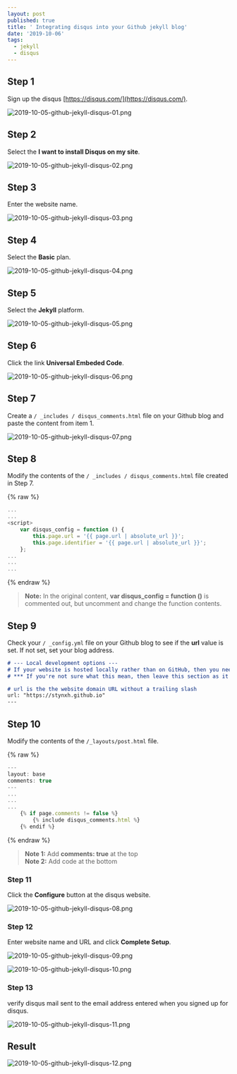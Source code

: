 ```yaml
---
layout: post
published: true
title: ' Integrating disqus into your Github jekyll blog'
date: '2019-10-06'
tags:
  - jekyll
  - disqus
---
```

## Step 1

Sign up the disqus [https://disqus.com/](https://disqus.com/).

![2019-10-05-github-jekyll-disqus-01.png]({{site.baseurl}}/assets/img/post_included/2019-10-05-github-jekyll-disqus-01.png)


## Step 2

Select the **I want to install Disqus on my site**.

![2019-10-05-github-jekyll-disqus-02.png]({{site.baseurl}}/assets/img/post_included/2019-10-05-github-jekyll-disqus-02.png)


## Step 3

Enter the website name.

![2019-10-05-github-jekyll-disqus-03.png]({{site.baseurl}}/assets/img/post_included/2019-10-05-github-jekyll-disqus-03.png)


## Step 4

Select the **Basic** plan.

![2019-10-05-github-jekyll-disqus-04.png]({{site.baseurl}}/assets/img/post_included/2019-10-05-github-jekyll-disqus-04.png)


## Step 5

Select the **Jekyll** platform.

![2019-10-05-github-jekyll-disqus-05.png]({{site.baseurl}}/assets/img/post_included/2019-10-05-github-jekyll-disqus-05.png)


## Step 6

Click the link **Universal Embeded Code**.

![2019-10-05-github-jekyll-disqus-06.png]({{site.baseurl}}/assets/img/post_included/2019-10-05-github-jekyll-disqus-06.png)


## Step 7

Create a `/ _includes / disqus_comments.html` file on your Github blog and paste the content from item 1.

![2019-10-05-github-jekyll-disqus-07.png]({{site.baseurl}}/assets/img/post_included/2019-10-05-github-jekyll-disqus-07.png)


## Step 8

Modify the contents of the `/ _includes / disqus_comments.html` file created in Step 7.

{% raw %}
```javascript
...
...
<script>
	var disqus_config = function () {
		this.page.url = '{{ page.url | absolute_url }}';
      	this.page.identifier = '{{ page.url | absolute_url }}';
    };    
...
...
...
```
{% endraw %}

> **Note:** In the original content, **var disqus_config = function ()** is commented out, but uncomment and change the function contents.


## Step 9

Check your `/ _config.yml` file on your Github blog to see if the **url** value is set.
If not set, set your blog address.

```markdown
# --- Local development options ---
# If your website is hosted locally rather than on GitHub, then you need to uncomment the next two parameters to set the url and baseurl
# *** If you're not sure what this mean, then leave this section as it is. Only modify the url and baseurl if you know what you're doing!***

# url is the the website domain URL without a trailing slash
url: "https://stynxh.github.io"
---
```


## Step 10

Modify the contents of the `/_layouts/post.html` file.

{% raw %}
```javascript
---
layout: base
comments: true
---
...
...
...
    {% if page.comments != false %}
	    {% include disqus_comments.html %}
    {% endif %}  
```
{% endraw %}


>**Note 1:** Add **comments: true** at the top  
**Note 2:** Add code at the bottom


### Step 11

Click the **Configure** button at the disqus website.

![2019-10-05-github-jekyll-disqus-08.png]({{site.baseurl}}/assets/img/post_included/2019-10-05-github-jekyll-disqus-08.png)


### Step 12

Enter website name and URL and click **Complete Setup**.

![2019-10-05-github-jekyll-disqus-09.png]({{site.baseurl}}/assets/img/post_included/2019-10-05-github-jekyll-disqus-09.png)

![2019-10-05-github-jekyll-disqus-10.png]({{site.baseurl}}/assets/img/post_included/2019-10-05-github-jekyll-disqus-10.png)


### Step 13

verify disqus mail sent to the email address entered when you signed up for disqus.

![2019-10-05-github-jekyll-disqus-11.png]({{site.baseurl}}/assets/img/post_included/2019-10-05-github-jekyll-disqus-11.png)


## Result

![2019-10-05-github-jekyll-disqus-12.png]({{site.baseurl}}/assets/img/post_included/2019-10-05-github-jekyll-disqus-12.png)
